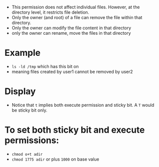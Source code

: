 - This permission does not affect individual files. However, at the directory level, it restricts file deletion.
- Only the owner (and root) of a file can remove the file within that directory.
- Only the owner can modify the file content in that directory
- only the owner can rename, move the files in that directory

# Example
- `ls -ld /tmp` which has this bit on
- meaning files created by user1 cannot be removed by user2

# Display
- Notice that `t` implies both execute permission and sticky bit. A `T` would be sticky bit only.

# To set both sticky bit and execute permissions:
* `chmod o+t adir`
* `chmod 1775 adir` or plus `1000` on base value
